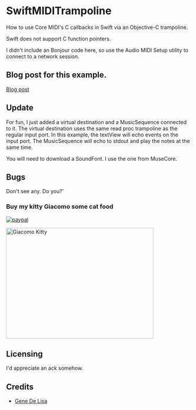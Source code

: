 # SwiftMIDITrampoline

How to use Core MIDI's C callbacks in Swift via an Objective-C trampoline.

Swift does not support C function pointers.

I didn't include an Bonjour code here, so use the Audio MIDI Setup utility to connect to a network session.


## Blog post for this example.

[Blog post](http://www.rockhoppertech.com/blog/swift-midi-trampoline/)

## Update

For fun, I just added a virtual destination and a MusicSequence connected to it. The virtual destination uses the same read proc trampoline as the regular input port. In this example, the textView will echo events on the input port. The MusicSequence will echo to stdout and play the notes at the same time.

You will need to download a SoundFont. I use the one from MuseCore.


## Bugs

Don't see any. Do you?'


### Buy my kitty Giacomo some cat food

[![paypal](https://www.paypalobjects.com/en_US/i/btn/btn_donate_SM.gif)](https://www.paypal.com/cgi-bin/webscr?cmd=_donations&business=F5KE9Z29MH8YQ&bnP-DonationsBF:btn_donate_SM.gif:NonHosted)

<img src="http://www.rockhoppertech.com/blog/wp-content/uploads/2015/05/IMG_0657.png" alt="Giacomo Kitty" width="400" height="300">

## Licensing

I'd appreciate an ack somehow.

## Credits

*	[Gene De Lisa](http://rockhoppertech.com/blog/)
